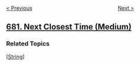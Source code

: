 <!--|This file generated by command(leetcode description); DO NOT EDIT.    |-->
<!--+----------------------------------------------------------------------+-->
<!--|@author    openset <openset.wang@gmail.com>                           |-->
<!--|@link      https://github.com/openset                                 |-->
<!--|@home      https://github.com/tonymontaro/leetcode-hints                        |-->
<!--+----------------------------------------------------------------------+-->

[< Previous](https://github.com/tonymontaro/leetcode-hints/tree/master/problems/valid-palindrome-ii "Valid Palindrome II")
　　　　　　　　　　　　　　　　
[Next >](https://github.com/tonymontaro/leetcode-hints/tree/master/problems/baseball-game "Baseball Game")

## [681. Next Closest Time (Medium)](https://leetcode.com/problems/next-closest-time "最近时刻")



### Related Topics
  [[String](https://github.com/tonymontaro/leetcode-hints/tree/master/tag/string/README.md)]
